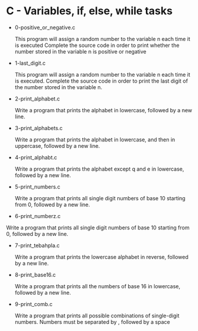 # C - Variables, if, else, while tasks

- 0-positive_or_negative.c

	This program will assign a random number to the variable n each time it is executed Complete the source code in order to print whether the number stored in the variable n is positive or negative

- 1-last_digit.c

	This program will assign a random number to the variable n each time it is executed. Complete the source code in order to print the last digit of the number stored in the variable n.

- 2-print_alphabet.c

	Write a program that prints the alphabet in lowercase, followed by a new line.

- 3-print_alphabets.c
	
	Write a program that prints the alphabet in lowercase, and then in uppercase, followed by a new line. 

- 4-print_alphabt.c

	Write a program that prints the alphabet except q and e in lowercase, followed by a new line.


- 5-print_numbers.c

	Write a program that prints all single digit numbers of base 10 starting from 0, followed by a new line.


- 6-print_numberz.c

Write a program that prints all single digit numbers of base 10 starting from 0, followed by a new line.


- 7-print_tebahpla.c

	Write a program that prints the lowercase alphabet in reverse, followed by a new line.


- 8-print_base16.c

	Write a program that prints all the numbers of base 16 in lowercase, followed by a new line.


- 9-print_comb.c

	 Write a program that prints all possible combinations of single-digit numbers. Numbers must be separated by , followed by a space
